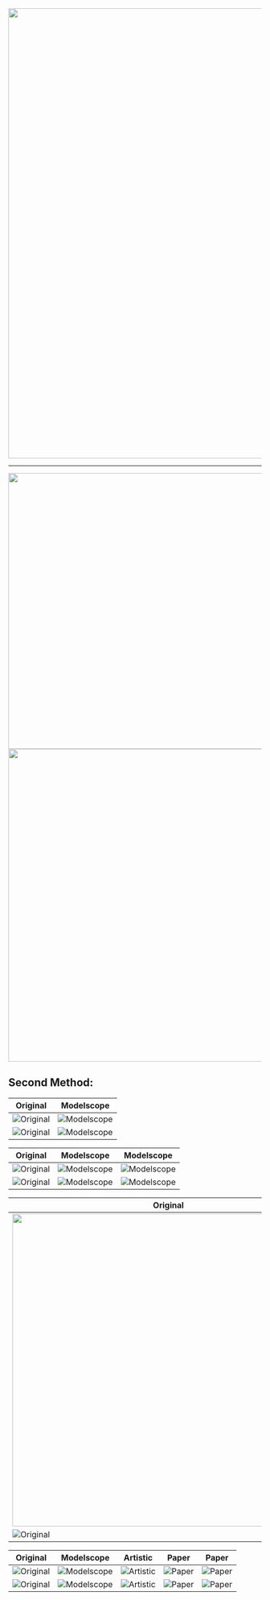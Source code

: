 <img src="" width="894" />

----

<img src="" width="548" />

<img src="" width="621" />

## Second Method:

| Original  | Modelscope |
| ------------- | ------------- |
![Original]() | ![Modelscope]() |
![Original]() | ![Modelscope]() |


| Original  | Modelscope | Modelscope |
| ------------- | ------------- | ------------- |
![Original]() | ![Modelscope]() | ![Modelscope]() |
![Original]() | ![Modelscope]() | ![Modelscope]() |


| Original  | ECCV | SIGGRAPH |
| ------------- | ------------- | ------------- |
<img src="" width="621" /> | <img src="" width="621" /> | <img src="" width="621" /> |
![Original]() | ![ECCV]() | ![SIGGRAPH]()  |


| Original  | Modelscope | Artistic | Paper | Paper |
| ------------- | ------------- | ------------- | ------------- | ------------- |
![Original]() | ![Modelscope]() | ![Artistic]()  | ![Paper]() | ![Paper]()
![Original]() | ![Modelscope]() | ![Artistic]()  | ![Paper]() | ![Paper]()
